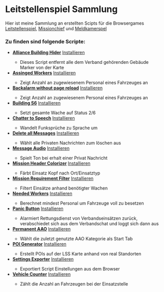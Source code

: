 <h1>Leitstellenspiel Sammlung</h1>
Hier ist meine Sammlung an erstellten Scipts für die Browsergames
<a href="https://www.leitstellenspiel.de/">Leitstellenspiel</a>,
<a href="http://missionchief.com/">Missionchief</a> und
<a href="https://www.meldkamerspel.com/">Meldkamerspel</a>

<h3>Zu finden sind folgende Scripte:</h3>

<ul>
    <li><b><a href="https://github.com/LennardTFD/LeitstellenspielScripte/tree/master/LSS_AllianceBuildingHider">
        Alliance Building Hider</a></b>
        <a href="https://github.com/LennardTFD/LeitstellenspielScripte/raw/master/LSS_AllianceBuildingHider/allianceBuildingHider.user.js">
            Installieren</a></li>
    <ul>
        <li>Dieses Script entfernt alle dem Verband gehörenden Gebäude Marker von der Karte</li>
    </ul>
    <li><b><a href="https://github.com/LennardTFD/LeitstellenspielScripte/tree/master/LSS_AssignedWorkers">
        Assinged Workers</a></b>
        <a href="https://github.com/LennardTFD/LeitstellenspielScripte/raw/master/LSS_AssignedWorkers/assignedWorkers.user.js">
            Installieren</a></li>
    <ul>
        <li>Zeigt Anzahl an zugewiesenem Personal eines Fahrzeuges an</li>
    </ul>
    <li><b><a
            href="https://github.com/LennardTFD/LeitstellenspielScripte/tree/master/LSS_BackalarmWithoutPageReload">
        Backalarm without page reload</a></b>
        <a href="https://github.com/LennardTFD/LeitstellenspielScripte/raw/master/LSS_BackalarmWithoutPageReload/backalarmWithoutPageReload.user.js">
            Installieren</a></li>
    <ul>
        <li>Zeigt Anzahl an zugewiesenem Personal eines Fahrzeuges an</li>
    </ul>
    <li><b><a href="https://github.com/LennardTFD/LeitstellenspielScripte/tree/master/LSS_BuildingS6">
        Building S6</a></b>
        <a href="https://github.com/LennardTFD/LeitstellenspielScripte/raw/master/LSS_BuildingS6/buildingS6.user.js">
            Installieren</a></li>
    <ul>
        <li>Setzt gesamte Wache auf Status 2/6</li>
    </ul>
    <li><b><a href="https://github.com/LennardTFD/LeitstellenspielScripte/tree/master/LSS_ChatterToSpeech">
        Chatter to Speech</a></b>
        <a href="https://github.com/LennardTFD/LeitstellenspielScripte/raw/master/LSS_ChatterToSpeech/chatterToSpeech.user.js">
            Installieren</a></li>
    <ul>
        <li>Wandelt Funksprüche zu Sprache um</li>
    </ul>
    <li><b><a href="https://github.com/LennardTFD/LeitstellenspielScripte/tree/master/LSS_DeleteAllMessages">
        Delete all Messages</a></b>
        <a href="https://github.com/LennardTFD/LeitstellenspielScripte/raw/master/LSS_DeleteAllMessages/deleteAllMessages.user.js">
            Installieren</a></li>
    <ul>
        <li>Wählt alle Privaten Nachrichten zum löschen aus</li>
    </ul>
    <li><b><a href="https://github.com/LennardTFD/LeitstellenspielScripte/tree/master/LSS_MessageAudio">
        Message Audio</a></b>
        <a href="https://github.com/LennardTFD/LeitstellenspielScripte/raw/master/LSS_MessageAudio/messageAudio.user.js">
            Installieren</a></li>
    <ul>
        <li>Spielt Ton bei erhalt einer Privat Nachricht</li>
    </ul>
    <li><b><a href="https://github.com/LennardTFD/LeitstellenspielScripte/tree/master/LSS_MissionHeaderColorizer">
        Mission Header Colorizer</a></b>
        <a href="https://github.com/LennardTFD/LeitstellenspielScripte/raw/master/LSS_MissionHeaderColorizer/missionHeaderColorizer.user.js">
            Installieren</a></li>
    <ul>
        <li>Färbt Einsatz Kopf nach Ort/Einsatztyp</li>
    </ul>
    <li><b><a href="https://github.com/LennardTFD/LeitstellenspielScripte/tree/master/LSS_MissionReqFilter">
        Mission Requirement Filter</a></b>
        <a href="https://github.com/LennardTFD/LeitstellenspielScripte/raw/master/LSS_MissionReqFilter/missionReqFilter.user.js">
            Installieren</a></li>
    <ul>
        <li>Filtert Einsätze anhand benötigter Wachen</li>
    </ul>
    <li><b><a href="https://github.com/LennardTFD/LeitstellenspielScripte/tree/master/LSS_NeededWorkers">
        Needed Workers</a></b>
        <a href="https://github.com/LennardTFD/LeitstellenspielScripte/raw/master/LSS_NeededWorkers/neededWorkers.user.js">
            Installieren</a></li>
    <ul>
        <li>Berechnet mindest Personal um Fahrzeuge voll zu besetzen</li>
    </ul>
    <li><b><a href="https://github.com/LennardTFD/LeitstellenspielScripte/tree/master/LSS_PanicButton">
        Panic Button</a></b>
        <a href="https://github.com/LennardTFD/LeitstellenspielScripte/raw/master/LSS_PanicButton/panicButton.user.js">
            Installieren</a></li>
    <ul>
        <li>Alarmiert Rettungsdienst von Verbandseinsätzen zurück,<br>
            verabschiedet sich aus dem Verbandschat und loggt sich dann aus
        </li>
    </ul>
    <li><b><a href="https://github.com/LennardTFD/LeitstellenspielScripte/tree/master/LSS_PermanentAAO">
        Permanent AAO</a></b>
        <a href="https://github.com/LennardTFD/LeitstellenspielScripte/raw/master/LSS_PermanentAAO/permanentAAO.user.js">
            Installieren</a></li>
    <ul>
        <li>Wählt die zuletzt genutzte AAO Kategorie als Start Tab</li>
    </ul>
    <li><b><a href="https://github.com/LennardTFD/LeitstellenspielScripte/tree/master/LSS_POIGenerator">
        POI Generator</a></b>
        <a href="https://github.com/LennardTFD/LeitstellenspielScripte/raw/master/LSS_POIGenerator/poiGenerator.user.js">
            Installieren</a></li>
    <ul>
        <li>Erstellt POIs auf der LSS Karte anhand von real Standorten</li>
    </ul>
    <li><b><a href="https://github.com/LennardTFD/LeitstellenspielScripte/tree/master/LSS_SettingsExporter">
        Settings Exporter</a></b>
        <a href="https://github.com/LennardTFD/LeitstellenspielScripte/raw/master/LSS_SettingsExporter/settingsExporter.user.js">
            Installieren</a></li>
    <ul>
        <li>Exportiert Script Einstellungen aus dem Browser</li>
    </ul>
    <!--<li><b><a href="https://github.com/LennardTFD/LeitstellenspielScripte/tree/master/LSS_StationLocator">
        Station Locator</a></b></li>
            <ul><li>Makiert ungebaute Wachen auf Karte, nach real Standorten (Unfinished)</li></ul>-->
    <li><b><a href="https://github.com/LennardTFD/LeitstellenspielScripte/tree/master/LSS_VehicleCounter">
        Vehicle Counter</a></b>
        <a href="https://github.com/LennardTFD/LeitstellenspielScripte/raw/master/LSS_VehicleCounter/vehicleCounter.user.js">
            Installieren</a></li>
    <ul>
        <li>Zählt die Anzahl an Fahrzeugen bei der Einsatzstelle</li>
    </ul>
</ul>
